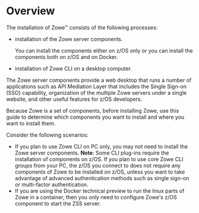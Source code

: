 # Overview

The installation of Zowe&trade; consists of the following processes:
- installation of the Zowe server components.

   You can install the components either on z/OS only or you can install the components both on z/OS and on Docker.
   
- installation of Zowe CLI on a desktop computer.

The Zowe server components provide a web desktop that runs a number of applications such as API Mediation Layer that includes the Single Sign-on (SSO) capability, organization of the multiple Zowe servers under a single website, and other useful features for z/OS developers. 

Because Zowe is a set of components, before installing Zowe, use this guide to determine which components you want to install and where you want to install them.

Consider the following scenarios:

- If you plan to use Zowe CLI on PC only, you may not need to install the Zowe server components.
**Note**: Some CLI plug-ins require the installation of components on z/OS.
If you plan to use core Zowe CLI groups from your PC, the z/OS you connect to does not require any components of Zowe to be installed on z/OS, unless you want to take advantage of advanced authentication methods such as single sign-on or multi-factor authentication.
- If you are using the Docker technical preview to run the linux parts of Zowe in a container, then you only need to configure Zowe's z/OS component to start the ZSS server.





